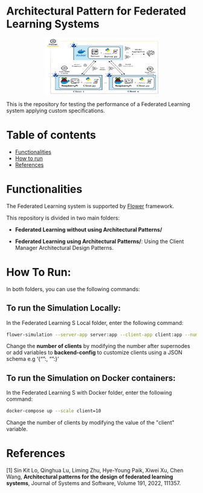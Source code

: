 # Architectural Pattern for Federated Learning Systems

<p align="center">
<img src="img/ArchitectureEval.png" width="300px" height="150px"/>
</p>

This is the repository for testing the performance of a Federated Learning system applying custom specifications.

# Table of contents
<!--ts-->
   * [Functionalities](#functionalities)
   * [How to run](#how-to-run)
   * [References](#references)
   
# Functionalities

The Federated Learning system is supported by [Flower](https://github.com/adap/flower) framework. 

This repository is divided in two main folders:

- __Federated Learning without using Architectural Patterns/__

- __Federated Learning using Architectural Patterns/__: Using the Client Manager Architectural Design Patterns.


# How To Run:

In both folders, you can use the following commands:

## To run the Simulation Locally:

In the Federated Learning S Local folder, enter the following command:

```bash
flower-simulation --server-app server:app --client-app client:app --num-supernodes 2 --backend-config {}
```

Change the **number of clients** by modifying the number after supernodes or add variables to **backend-config** to customize clients using a JSON schema e.g ‘{“<keyA>”:<value>, “<keyB>”:<value>}’

## To run the Simulation on Docker containers:

In the Federated Learning S with Docker folder, enter the following command:

```bash
docker-compose up --scale client=10
```

Change the number of clients by modifying the value of the "client" variable.


# References

[1] Sin Kit Lo, Qinghua Lu, Liming Zhu, Hye-Young Paik, Xiwei Xu, Chen Wang,
**Architectural patterns for the design of federated learning systems**,
Journal of Systems and Software, Volume 191, 2022, 111357.